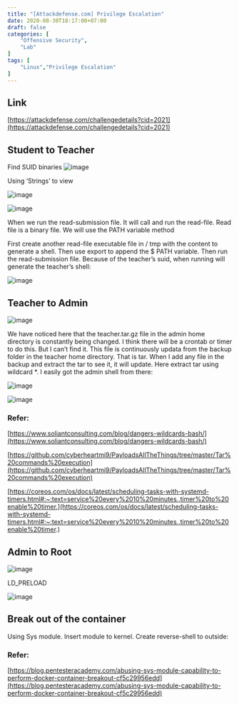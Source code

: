 ```yaml
---
title: "[Attackdefense.com] Privilege Escalation"
date: 2020-08-30T18:17:00+07:00
draft: false
categories: [
    "Offensive Security",
    "Lab"
]
tags: [
    "Linux","Privilege Escalation"
]
---
```

## Link
[https://attackdefense.com/challengedetails?cid=2021](https://attackdefense.com/challengedetails?cid=2021)
## Student to Teacher
Find SUID binaries
![image](https://raw.githubusercontent.com/l3mnt2010/Blog_Image/master/Attackdefense.com-Privilege%20Escalation/1.png)

Using ‘Strings’ to view

![image](https://raw.githubusercontent.com/l3mnt2010/Blog_Image/master/Attackdefense.com-Privilege%20Escalation/2.png)

![image](https://raw.githubusercontent.com/l3mnt2010/Blog_Image/master/Attackdefense.com-Privilege%20Escalation/3.png)

When we run the read-submission file. It will call and run the read-file. Read file is a binary file. We will use the PATH variable method

First create another read-file executable file in / tmp with the content to generate a shell. Then use export to append the $ PATH variable. Then run the read-submission file. Because of the teacher’s suid, when running will generate the teacher’s shell:

![image](https://raw.githubusercontent.com/l3mnt2010/Blog_Image/master/Attackdefense.com-Privilege%20Escalation/4.png)

## Teacher to Admin

![image](https://raw.githubusercontent.com/l3mnt2010/Blog_Image/master/Attackdefense.com-Privilege%20Escalation/5.png)

We have noticed here that the teacher.tar.gz file in the admin home directory is constantly being changed. I think there will be a crontab or timer to do this. But I can’t find it. This file is continuously updata from the backup folder in the teacher home directory. That is tar. When I add any file in the backup and extract the tar to see it, it will update. Here extract tar using wildcard *. I easily got the admin shell from there:

![image](https://raw.githubusercontent.com/l3mnt2010/Blog_Image/master/Attackdefense.com-Privilege%20Escalation/6.png)

![image](https://raw.githubusercontent.com/l3mnt2010/Blog_Image/master/Attackdefense.com-Privilege%20Escalation/7.png)

### Refer:
[https://www.soliantconsulting.com/blog/dangers-wildcards-bash/](https://www.soliantconsulting.com/blog/dangers-wildcards-bash/)

[https://github.com/cyberheartmi9/PayloadsAllTheThings/tree/master/Tar%20commands%20execution](https://github.com/cyberheartmi9/PayloadsAllTheThings/tree/master/Tar%20commands%20execution)

[https://coreos.com/os/docs/latest/scheduling-tasks-with-systemd-timers.html#:~:text=service%20every%2010%20minutes.,timer%20to%20enable%20timer.](https://coreos.com/os/docs/latest/scheduling-tasks-with-systemd-timers.html#:~:text=service%20every%2010%20minutes.,timer%20to%20enable%20timer.)

## Admin to Root
![image](https://raw.githubusercontent.com/l3mnt2010/Blog_Image/master/Attackdefense.com-Privilege%20Escalation/8.png)

LD_PRELOAD

![image](https://raw.githubusercontent.com/l3mnt2010/Blog_Image/master/Attackdefense.com-Privilege%20Escalation/9.png)

## Break out of the container
Using Sys module. Insert module to kernel. Create reverse-shell to outside:
### Refer:
[https://blog.pentesteracademy.com/abusing-sys-module-capability-to-perform-docker-container-breakout-cf5c29956edd](https://blog.pentesteracademy.com/abusing-sys-module-capability-to-perform-docker-container-breakout-cf5c29956edd)